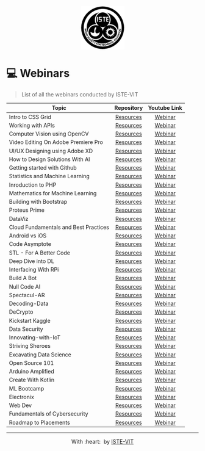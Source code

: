 <p align="center"><a href="https://istevit.in/" target="_blank"><img src="./ISTE_logo.png"  alt="ISTE-VIT"></a>
</p>



# 💻 Webinars

> List of all the webinars conducted by ISTE-VIT


| Topic                                                                                         |                                 Repository                         |                                                              Youtube Link                                                         |
| --------------------------------------------------------------------------------------------- | :-------------------------------------------------------------------: |  :----------------------------------------------------------------------------------------------------------------------------: |              
| Intro to CSS Grid                                                    | [Resources](https://github.com/ISTE-VIT/css-grid)        | [Webinar](https://www.youtube.com/watch?v=ugYSubqZf0I)  |  
| Working with APIs                                                    | [Resources ](https://github.com/ISTE-VIT/Working-with-APIs)        | [Webinar](https://www.youtube.com/watch?v=SvULk4H1s8w)  |    
| Computer Vision using OpenCV                                                     | [Resources](https://github.com/ISTE-VIT/Computer-Vision-using-OpenCV)        | [Webinar](https://www.youtube.com/watch?v=91uBNFQOlRE)  |    
| Video Editing On Adobe Premiere Pro                                       | [Resources](https://github.com/ISTE-VIT/Video-editing-on-premier-pro-webinar)        | [Webinar](https://www.youtube.com/watch?v=lNkquXP0wLA)  |    
| UI/UX Designing using Adobe XD                                                    | [Resources](https://github.com/ISTE-VIT/ui-ux-design-webinar)        | [Webinar](https://www.youtube.com/watch?v=YKKyV14VgE0)  |    
| How to Design Solutions With AI                                                   | [Resources](https://github.com/ISTE-VIT/)        | [Webinar](https://www.youtube.com/watch?v=2_MFW3mCj5E)  |    
| Getting started with Github                                                   | [Resources](https://github.com/ISTE-VIT/git-seminar)        | [Webinar](https://www.youtube.com/watch?v=qfC-02baShs)  |    
| Statistics and Machine Learning                                                  | [Resources](https://github.com/ISTE-VIT/)        | [Webinar](https://www.youtube.com/watch?v=07GHVv5ceaQ)  |    
| Inroduction to PHP                                                 | [Resources](https://github.com/ISTE-VIT/php-webinar)        | [Webinar](https://www.youtube.com/watch?v=THI2hwhIghE)  | 
| Mathematics for Machine Learning                                                | [Resources](https://github.com/ISTE-VIT/)        | [Webinar](https://www.youtube.com/watch?v=RP27N8sE2Hc)  |  
| Building with Bootstrap                                            | [Resources](https://github.com/ISTE-VIT/Building-with-Bootstrap)        | [Webinar](https://www.youtube.com/watch?v=GEaaq2CE_84)  | 
| Proteus Prime                                           | [Resources](https://github.com/ISTE-VIT/Proteus-Prime)        | [Webinar](https://www.youtube.com/watch?v=vNdBHwyuniE)  |  
| DataViz                                          | [Resources](https://github.com/ISTE-VIT/DataViz)        | [Webinar](https://www.youtube.com/watch?v=dautTQ7k99w)  |  
| Cloud Fundamentals and Best Practices                                     | [Resources](https://github.com/ISTE-VIT/)        | [Webinar](https://www.youtube.com/watch?v=THds-sDCldE)  |  
| Android vs iOS                                    | [Resources](https://github.com/ISTE-VIT/)        | [Webinar](https://www.youtube.com/watch?v=MvmYc84RuXE)  |  
| Code Asymptote                                  | [Resources](https://github.com/ISTE-VIT/Code-Asymptote)        | [Webinar](https://www.youtube.com/watch?v=4SbnwTEnnHo)  |  
| STL - For A Better Code                                | [Resources](https://github.com/ISTE-VIT/STL-For-a-Better-Code)        | [Webinar](https://www.youtube.com/watch?v=3bGlEM4sbNQ)  | 
| Deep Dive into DL                                 | [Resources](https://github.com/ISTE-VIT/Deep-Dive-into-DL)        | [Webinar](https://www.youtube.com/watch?v=H5qBLd2Tua4)  | 
| Interfacing With RPi                                |   [Resources](https://github.com/ISTE-VIT/)     | [Webinar](https://www.youtube.com/watch?v=wcJm1ikVj20)  | 
| Build A Bot                                 | [Resources](https://github.com/ISTE-VIT/Build-a-bot)        | [Webinar](https://www.youtube.com/watch?v=WKGxq8oqMXM)  | 
| Null Code AI                                 | [Resources](https://github.com/ISTE-VIT/Null-Code-AI)        | [Webinar](https://www.youtube.com/watch?v=E7PGac3jwPU)  | 
| Spectacul-AR                                  | [Resources](https://github.com/ISTE-VIT/Spectacul-AR)        | [Webinar](https://www.youtube.com/watch?v=k4_RjiDUSZM)  |
| Decoding-Data                                  | [Resources](https://github.com/ISTE-VIT/Decoding-Data)        | [Webinar](https://youtu.be/nbFNh_Zo2-w)  | 
| DeCrypto                                 | [Resources](https://github.com/ISTE-VIT/DeCrypto)        | [Webinar](https://youtu.be/wRQCemRueTw)  | 
| Kickstart Kaggle                                 | [Resources](https://github.com/ISTE-VIT/)        | [Webinar](https://www.youtube.com/watch?v=X9iVdWAQFb8)  |
| Data Security                                 | [Resources](https://github.com/ISTE-VIT/)        | [Webinar](https://www.youtube.com/watch?v=Xunzk_GyGJA)  |
| Innovating-with-IoT                                 | [Resources](https://github.com/ISTE-VIT/Innovating-with-IoT)        | [Webinar](https://www.youtube.com/watch?v=iEQEQKH82jE)  |
| Striving Sheroes                                 | [Resources](https://github.com/ISTE-VIT/)        | [Webinar](https://www.youtube.com/watch?v=4urUEFHSvyA)  |
| Excavating Data Science                    | [Resources](https://github.com/ISTE-VIT/)        | [Webinar](https://www.youtube.com/watch?v=3QOyBHW02i0)  |
| Open Source 101                                 | [Resources](https://github.com/ISTE-VIT/)        | [Webinar](https://www.youtube.com/watch?v=fQky6RAmyuc)  |
| Arduino Amplified                  | [Resources](https://github.com/ISTE-VIT/)        | [Webinar](https://www.youtube.com/watch?v=Sen6jTuJ82s)  |
| Create With Kotlin                     | [Resources](https://github.com/ISTE-VIT/Create-With-Kotlin)  | [Webinar](https://www.youtube.com/watch?v=s9GFvpWwytY)  |
| ML Bootcamp                   | [Resources](https://github.com/ISTE-VIT/)  | [Webinar](https://www.youtube.com/watch?v=m42QcqKBD8M)  |
| Electronix                   | [Resources](https://github.com/ISTE-VIT/)  | [Webinar](https://www.youtube.com/watch?v=AkZHnu-fEJ0)  |
| Web Dev                   | [Resources](https://github.com/ISTE-VIT/)  | [Webinar](https://www.youtube.com/watch?v=f4nEsPv4Gtg)  |
| Fundamentals of Cybersecurity    | [Resources](https://github.com/ISTE-VIT/)  | [Webinar](https://www.youtube.com/watch?v=myF-40JkgCw)  |
| Roadmap to Placements          | [Resources](https://github.com/ISTE-VIT/)  | [Webinar](https://www.youtube.com/watch?v=BG3skSnMjts)  |
<hr>
<p align="center">
	With :heart: &nbsp;by <a href="https://istevit.in/" target="_blank">ISTE-VIT</a>
</p>
